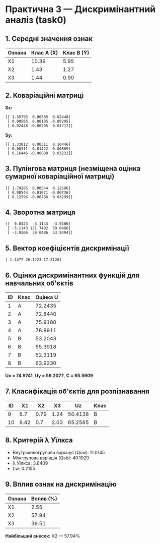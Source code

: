 # Практична 3 — Дискримінантний аналіз (task0)

## 1. Середні значення ознак

| Ознака | Клас A (X̄) | Клас B (Ȳ) |
|--------|-------------|-------------|
| X1 | 10.39 | 5.95 |
| X2 | 1.43 | 1.27 |
| X3 | 1.44 | 0.90 |

## 2. Коваріаційні матриці

**Sx:**
```
[[ 1.35795  0.00505  0.02448]
 [ 0.00505  0.00185 -0.00295]
 [ 0.02448 -0.00295  0.01717]]
```
**Sy:**
```
[[ 1.33012  0.00311  0.16446]
 [ 0.00311  0.01422 -0.00809]
 [ 0.16446 -0.00809  0.03232]]
```

## 3. Пулінгова матриця (незміщена оцінка сумарної коваріаційної матриці)
```
[[ 1.79205  0.00544  0.12596]
 [ 0.00544  0.01071 -0.00736]
 [ 0.12596 -0.00736  0.03299]]
```

## 4. Зворотна матриця
```
[[  0.8423  -3.1143  -3.9106]
 [ -3.1143 121.7492  39.0486]
 [ -3.9106  39.0486  53.9494]]
```

## 5. Вектор коефіцієнтів дискримінації
```
[ 1.1477 26.1223 17.8126]
```

## 6. Оцінки дискримінантних функцій для навчальних об'єктів

| ID | Клас | Оцінка U |
|----|------|-----------|
| 1 | A | 72.2435 |
| 2 | A | 72.8440 |
| 3 | A | 75.9180 |
| 4 | A | 78.8911 |
| 5 | B | 53.2043 |
| 6 | B | 55.3918 |
| 7 | B | 52.3119 |
| 8 | B | 63.9230 |

**Ux = 74.9741**, **Uy = 56.2077**, **C = 65.5909**

## 7. Класифікація об'єктів для розпізнавання

| ID | X1 | X2 | X3 | Uz | Клас |
|----|----|----|----|------|------|
| 9 | 6.7 | 0.79 | 1.24 | 50.4138 | B |
| 10 | 9.42 | 0.7 | 2.03 | 65.2565 | B |

## 8. Критерій λ Уїлкса

- Внутрішньогрупова варіація (Qsw): 11.0145
- Міжгрупова варіація (Qsb): 40.1029
- λ Уїлкса: 3.6409
- Lw: 0.2155

## 9. Вплив ознак на дискримінацію

| Ознака | Вплив (%) |
|--------|------------|
| X1 | 2.55 |
| X2 | 57.94 |
| X3 | 39.51 |

**Найбільший внесок:** X2 — 57.94%
